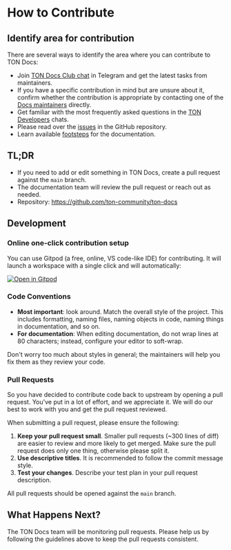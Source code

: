 # How to Contribute

## Identify area for contribution

There are several ways to identify the area where you can contribute to TON Docs:

* Join [TON Docs Club chat](https://t.me/+c-0fVO4XHQsyOWM8) in Telegram and get the latest tasks from maintainers.
* If you have a specific contribution in mind but are unsure about it, confirm whether
  the contribution is appropriate by contacting one of the [Docs maintainers](/contribute/maintainers) directly.
* Get familiar with the most frequently asked questions in the [TON Developers](https://t.me/tondev_eng) chats.
* Please read over the [issues](https://github.com/ton-community/ton-docs/issues) in the GitHub repository.
* Learn available [footsteps](https://github.com/ton-society/ton-footsteps/issues?q=documentation) for the documentation.

## TL;DR

* If you need to add or edit something in TON Docs, create a pull request
  against the `main` branch.
* The documentation team will review the pull request or reach out as needed.
* Repository: https://github.com/ton-community/ton-docs

## Development

### Online one-click contribution setup

You can use Gitpod (a free, online, VS code-like IDE) for contributing. It will launch a workspace with a single click and will automatically:

[![Open in Gitpod](https://gitpod.io/button/open-in-gitpod.svg)](https://gitpod.io/#https://github.com/ton-community/ton-docs)

### Code Conventions

* **Most important**: look around. Match the overall style of the project. This includes formatting, naming files, naming objects in code, naming things in documentation, and so on.
* **For documentation**: When editing documentation, do not wrap lines at 80 characters; instead, configure your editor to soft-wrap.

Don't worry too much about styles in general; the maintainers will help you fix them as they review your code.

### Pull Requests

So you have decided to contribute code back to upstream by opening a pull request. You've put in a lot of effort, and we appreciate it. We will do our best to work with you and get the pull request reviewed.

When submitting a pull request, please ensure the following:

1. **Keep your pull request small**. Smaller pull requests (~300 lines of diff) are easier to review and more likely to get merged. Make sure the pull request does only one thing, otherwise please split it.
2. **Use descriptive titles**. It is recommended to follow the commit message style.
3. **Test your changes**. Describe your test plan in your pull request description.

All pull requests should be opened against the `main` branch.

## What Happens Next?

The TON Docs team will be monitoring pull requests. Please help us by following the guidelines above to keep the pull requests consistent.
